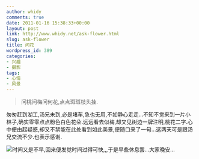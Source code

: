 ```yaml
---
author: whidy
comments: true
date: 2011-01-16 15:38:33+00:00
layout: post
link: http://www.whidy.net/ask-flower.html
slug: ask-flower
title: 问花
wordpress_id: 389
categories:
- 兴趣
- 摄影
tags:
- 心情
- 风景
---
```


<blockquote>问桃问梅问何花,点点斑斑枝头挂.</blockquote>


匆匆赶到湖工,汤兄未到,必是堵车,急也无用,不如静心走走...不知不觉来到一片小林子,确实零零点点粉色白色花朵.远远看去似梅,却又见树边一牌注明,桃花二字.心中便由起疑惑,却又不禁能在此处看到如此美景,便随口来了一句...这两天可是跟汤兄交流不少.也表示感谢.

[![](/wp-content/uploads/2011/01/ask_flower-500x331.jpg)](/wp-content/uploads/2011/01/ask_flower.jpg)时间又是不早,回来便发觉时间过得可快,,,于是早些休息罢...大家晚安...
